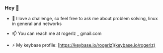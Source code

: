 ### Hey 👋

- 💬 I love a challenge, so feel free to ask me about problem solving, linux in general and networks

- 📫 You can reach me at rogerlz _ gmail.com

- ⚡ My keybase profile: [https://keybase.io/rogerlz](keybase.io/rogerlz)

